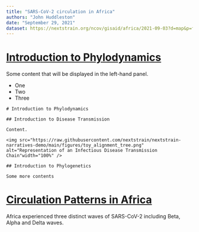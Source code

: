 ```yaml
---
title: "SARS-CoV-2 circulation in Africa"
authors: "John Huddleston"
date: "September 29, 2021"
dataset: https://nextstrain.org/ncov/gisaid/africa/2021-09-03?d=map&p=full
---
```


# [Introduction to Phylodynamics](https://nextstrain.org/ncov/gisaid/africa/2021-09-03?d=map&p=full)

Some content that will be displayed in the left-hand panel.

- One
- Two
- Three

```auspiceMainDisplayMarkdown
# Introduction to Phylodynamics

## Introduction to Disease Transmission

Content.

<img src="https://raw.githubusercontent.com/nextstrain/nextstrain-narratives-demo/main/figures/toy_alignment_tree.png" alt="Representation of an Infectious Disease Transmission Chain"width="100%" />

## Introduction to Phylogenetics

Some more contents
```

# [Circulation Patterns in Africa](https://nextstrain.org/community/narratives/benkidenya/nextstrain-narratives-demo@main/SARS-CoV-2-in-Africa)

Africa experienced three distinct waves of SARS-CoV-2 including Beta, Alpha and Delta waves.
